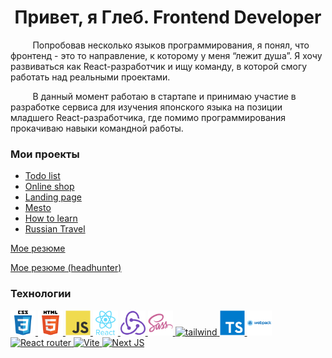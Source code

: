 <h1 align="center">Привет, я Глеб. Frontend Developer</h1>
<p>&nbsp;&nbsp;&nbsp;&nbsp;&nbsp;&nbsp;&nbsp;&nbsp; Попробовав несколько языков программирования, я понял, что фронтенд - это то направление, к которому у меня “лежит душа”.  Я хочу развиваться как React-разработчик и ищу команду, в которой смогу работать над реальными проектами.</p>
<p>&nbsp;&nbsp;&nbsp;&nbsp;&nbsp;&nbsp;&nbsp;&nbsp; В данный момент работаю в стартапе и принимаю участие в разработке сервиса для изучения японского языка на позиции младшего React-разработчика, где помимо  программирования прокачиваю навыки командной работы.</p>

<h3>Мои проекты</h2>

- [Todo list](https://github.com/ggalushko/todo-list)
- [Online shop](https://github.com/ggalushko/boxing-gloves-shop)
- [Landing page](https://github.com/ggalushko/landing-page)
- [Mesto](https://github.com/ggalushko/mesto)
- [How to learn](https://github.com/ggalushko/how-to-learn)
- [Russian Travel](https://github.com/ggalushko/russian-travel)

[Мое резюме](https://github.com/ggalushko/russian-travel)

[Мое резюме (headhunter)](https://github.com/ggalushko/russian-travel)

<h3 align="left">Технологии</h3>
<p align="left"> <a href="https://www.w3schools.com/css/" target="_blank" rel="noreferrer"> <img src="https://raw.githubusercontent.com/devicons/devicon/master/icons/css3/css3-original-wordmark.svg" alt="css3" width="40" height="40"/> </a> <a href="https://www.w3.org/html/" target="_blank" rel="noreferrer"> <img src="https://raw.githubusercontent.com/devicons/devicon/master/icons/html5/html5-original-wordmark.svg" alt="html5" width="40" height="40"/> </a> <a href="https://developer.mozilla.org/en-US/docs/Web/JavaScript" target="_blank" rel="noreferrer"> <img src="https://raw.githubusercontent.com/devicons/devicon/master/icons/javascript/javascript-original.svg" alt="javascript" width="40" height="40"/> </a> <a href="https://reactjs.org/" target="_blank" rel="noreferrer"> <img src="https://raw.githubusercontent.com/devicons/devicon/master/icons/react/react-original-wordmark.svg" alt="react" width="40" height="40"/> </a> <a href="https://redux.js.org" target="_blank" rel="noreferrer"> <img src="https://raw.githubusercontent.com/devicons/devicon/master/icons/redux/redux-original.svg" alt="redux" width="40" height="40"/> </a> <a href="https://sass-lang.com" target="_blank" rel="noreferrer"> <img src="https://raw.githubusercontent.com/devicons/devicon/master/icons/sass/sass-original.svg" alt="sass" width="40" height="40"/> </a> <a href="https://tailwindcss.com/" target="_blank" rel="noreferrer"> <img src="https://www.vectorlogo.zone/logos/tailwindcss/tailwindcss-icon.svg" alt="tailwind" width="40" height="40"/> </a> <a href="https://www.typescriptlang.org/" target="_blank" rel="noreferrer"> <img src="https://raw.githubusercontent.com/devicons/devicon/master/icons/typescript/typescript-original.svg" alt="typescript" width="40" height="40"/> </a> <a href="https://webpack.js.org" target="_blank" rel="noreferrer"> <img src="https://raw.githubusercontent.com/devicons/devicon/d00d0969292a6569d45b06d3f350f463a0107b0d/icons/webpack/webpack-original-wordmark.svg" alt="webpack" width="40" height="40"/> </a>
<a href="https://reactrouter.com/en/main" target="_blank" rel="noreferrer"> <img src="https://www.svgrepo.com/show/354262/react-router.svg" alt="React router" width="40" height="40"/> </a>
<a href="https://vitejs.dev/" target="_blank" rel="noreferrer"> <img src="https://vitejs.dev/logo-with-shadow.png" alt="Vite" width="40" height="40"/> </a>
  <a href="https://nextjs.org/" target="_blank" rel="noreferrer"> <img src="https://www.svgrepo.com/show/354113/nextjs-icon.svg" alt="Next JS" width="40" height="40"/> </a>

  
</p>



